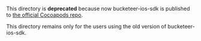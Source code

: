 This directory is **deprecated** because now bucketeer-ios-sdk is published to [the official Cocoapods repo](https://cocoapods.org/pods/bucketeer-ios-sdk).

This directory remains only for the users using the old version of bucketeer-ios-sdk.
